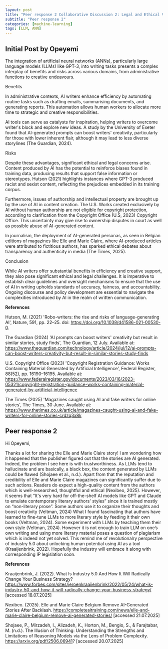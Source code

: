 ```yaml
---
layout: post
title: "Peer response 2 Collaborative Discussion 2: Legal and Ethical Views on ANN Applications"
subtitle: "Peer response 2"
categories: [machine-learning]
tags: [LLM, ANN]
---
```


## Initial Post by Opeyemi 

The integration of artificial neural networks (ANNs), particularly large language models (LLMs) like GPT-3, into writing tasks presents a complex interplay of benefits and risks across various domains, from administrative functions to creative endeavours.

Benefits

In administrative contexts, AI writers enhance efficiency by automating routine tasks such as drafting emails, summarising documents, and generating reports. This automation allows human workers to allocate more time to strategic and creative responsibilities.

AI tools can serve as catalysts for inspiration, helping writers to overcome writer's block and explore new ideas. A study by the University of Exeter found that AI-generated prompts can boost writers' creativity, particularly for those with lower inherent flair, although it may lead to less diverse storylines (The Guardian, 2024).

Risks

Despite these advantages, significant ethical and legal concerns arise. Content produced by AI has the potential to reinforce biases found in training data, producing results that support false information or stereotypes. Hutson (2021) highlights instances where GPT-3 produced racist and sexist content, reflecting the prejudices embedded in its training corpus.

Furthermore, issues of authorship and intellectual property are brought up by the use of AI in content creation. The U.S. Works created exclusively by AI without human authorship are not eligible for copyright protection, according to clarification from the Copyright Office (U.S, 2023) Copyright Office. This uncertainty may give rise to ownership disputes in court as well as possible abuse of AI-generated content.

In journalism, the deployment of AI-generated personas, as seen in Belgian editions of magazines like Elle and Marie Claire, where AI-produced articles were attributed to fictitious authors, has sparked ethical debates about transparency and authenticity in media (The Times, 2025).

Conclusion

While AI writers offer substantial benefits in efficiency and creative support, they also pose significant ethical and legal challenges. It is imperative to establish clear guidelines and oversight mechanisms to ensure that the use of AI in writing upholds standards of accuracy, fairness, and accountability. Ongoing discourse and policy development are essential to navigate the complexities introduced by AI in the realm of written communication.


**References**

Hutson, M. (2021) 'Robo-writers: the rise and risks of language-generating AI', Nature, 591, pp. 22–25. doi: https://doi.org/10.1038/d41586-021-00530-0.

The Guardian (2024) 'AI prompts can boost writers' creativity but result in similar stories, study finds', The Guardian, 12 July. Available at: https://www.theguardian.com/technology/article/2024/jul/12/ai-prompts-can-boost-writers-creativity-but-result-in-similar-stories-study-finds

U.S. Copyright Office (2023) 'Copyright Registration Guidance: Works Containing Material Generated by Artificial Intelligence', Federal Register, 88(52), pp. 16190–16195. Available at: https://www.federalregister.gov/documents/2023/03/16/2023-05321/copyright-registration-guidance-works-containing-material-generated-by-artificial-intelligence

The Times (2025) 'Magazines caught using AI and fake writers for online stories', The Times, 30 June. Available at: https://www.thetimes.co.uk/article/magazines-caught-using-ai-and-fake-writers-for-online-stories-crdzq3x8k



## Peer response 2  

Hi Opeyemi,

Thanks a lot for sharing the Elle and Marie Claire story! I am wondering how it happened that the publisher figured out that the stories are AI generated. Indeed, the problem I see here is with trustworthiness. As LLMs tend to hallucinate and are basically, a black box, the content generated by LLMs could be flawed (Shojaee et al., n.d.). Apart from that the reputation and credibility of Elle and Marie Claire magazines can significantly suffer due to such actions. Readers do expect a high-quality content from the authors which is well-researched, thoughtful and ethical (Nexibeo, 2025).
However, it seems that “It's very hard for off-the-shelf AI models like GPT and Claude to emulate contemporary literary authors' styles” since it is trained mostly on “non-literary prose”. Some authors use it to organize their thoughts and boost creativity (Veltman, 2024) What I found fascinating that authors have learned to fine-tune LLMs to more literary style by feeding it their own books (Veltman, 2024). Some experiment with LLMs by teaching them their own style (Veltman, 2024). However it is not enough to train LLM on one’s own writing and using more literary material poses a question of plagiarism which is indeed not yet solved. This remind me of revolutionalry perspective of industry 5.0 about unlocking human potential using AI as a tool (Kraaijenbrink, 2022). Hopefully the industry will embrace it along with corresponding IP legislation soon.

**References**

Kraaijenbrink, J. (2022). What Is Industry 5.0 And How It Will Radically Change Your Business Strategy? https://www.forbes.com/sites/jeroenkraaijenbrink/2022/05/24/what-is-industry-50-and-how-it-will-radically-change-your-business-strategy/ [accessed 18.07.2025]

Nexibeo. (2025). Elle and Marie Claire Belgium Remove AI-Generated Stories After Backlash. https://completeaitraining.com/news/elle-and-marie-claire-belgium-remove-ai-generated-stories/ [accessed 21.07.2025]

Shojaee, P., Mirzadeh, I., Alizadeh, K., Horton, M., Bengio, S., & Farajtabar, M. (n.d.). The Illusion of Thinking: Understanding the Strengths and Limitations of Reasoning Models via the Lens of Problem Complexity. https://arxiv.org/pdf/2506.06941? [accessed 20.07.2025]
